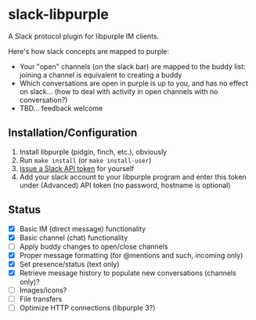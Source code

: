 # slack-libpurple

A Slack protocol plugin for libpurple IM clients.

Here's how slack concepts are mapped to purple:

   * Your "open" channels (on the slack bar) are mapped to the buddy list: joining a channel is equivalent to creating a buddy
   * Which conversations are open in purple is up to you, and has no effect on slack... (how to deal with activity in open channels with no conversation?)
   * TBD... feedback welcome

## Installation/Configuration

1. Install libpurple (pidgin, finch, etc.), obviously
1. Run `make install` (or `make install-user`)
1. [Issue a Slack API token](https://api.slack.com/custom-integrations/legacy-tokens) for yourself
1. Add your slack account to your libpurple program and enter this token under (Advanced) API token (no password, hostname is optional)

## Status

- [x] Basic IM (direct message) functionality
- [x] Basic channel (chat) functionality
- [ ] Apply buddy changes to open/close channels
- [x] Proper message formatting (for @mentions and such, incoming only)
- [x] Set presence/status (text only)
- [x] Retrieve message history to populate new conversations (channels only)?
- [ ] Images/icons?
- [ ] File transfers
- [ ] Optimize HTTP connections (libpurple 3?)
